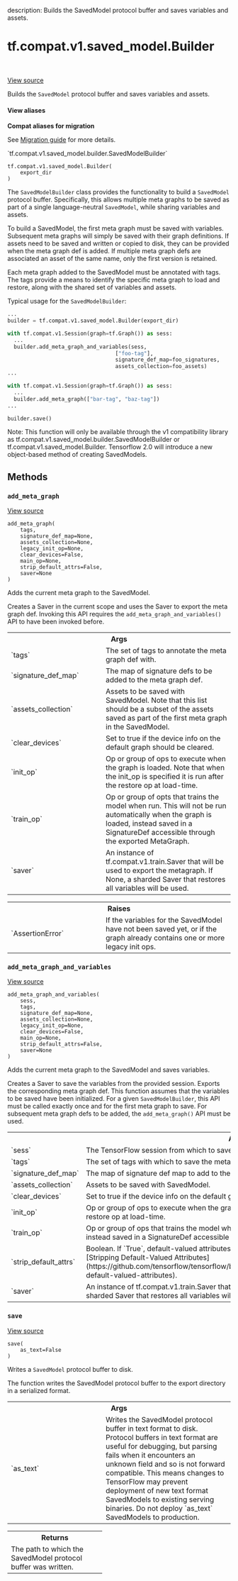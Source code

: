description: Builds the SavedModel protocol buffer and saves variables and assets.

<div itemscope itemtype="http://developers.google.com/ReferenceObject">
<meta itemprop="name" content="tf.compat.v1.saved_model.Builder" />
<meta itemprop="path" content="Stable" />
<meta itemprop="property" content="__init__"/>
<meta itemprop="property" content="add_meta_graph"/>
<meta itemprop="property" content="add_meta_graph_and_variables"/>
<meta itemprop="property" content="save"/>
</div>

# tf.compat.v1.saved_model.Builder

<!-- Insert buttons and diff -->

<table class="tfo-notebook-buttons tfo-api nocontent" align="left">

</table>

<a target="_blank" class="external" href="/code/stable/tensorflow/python/saved_model/builder_impl.py">View source</a>



Builds the `SavedModel` protocol buffer and saves variables and assets.

<section class="expandable">
  <h4 class="showalways">View aliases</h4>
  <p>
<b>Compat aliases for migration</b>
<p>See
<a href="https://www.tensorflow.org/guide/migrate">Migration guide</a> for
more details.</p>
<p>`tf.compat.v1.saved_model.builder.SavedModelBuilder`</p>
</p>
</section>

<pre class="devsite-click-to-copy prettyprint lang-py tfo-signature-link">
<code>tf.compat.v1.saved_model.Builder(
    export_dir
)
</code></pre>



<!-- Placeholder for "Used in" -->

The `SavedModelBuilder` class provides the functionality to build a
`SavedModel` protocol buffer. Specifically, this allows multiple meta
graphs to be saved as part of a single language-neutral `SavedModel`,
while sharing variables and assets.

To build a SavedModel, the first meta graph must be saved with variables.
Subsequent meta graphs will simply be saved with their graph definitions. If
assets need to be saved and written or copied to disk, they can be provided
when the meta graph def is added. If multiple meta graph defs are associated
an asset of the same name, only the first version is retained.

Each meta graph added to the SavedModel must be annotated with tags. The tags
provide a means to identify the specific meta graph to load and restore, along
with the shared set of variables and assets.

Typical usage for the `SavedModelBuilder`:

```python
...
builder = tf.compat.v1.saved_model.Builder(export_dir)

with tf.compat.v1.Session(graph=tf.Graph()) as sess:
  ...
  builder.add_meta_graph_and_variables(sess,
                                  ["foo-tag"],
                                  signature_def_map=foo_signatures,
                                  assets_collection=foo_assets)
...

with tf.compat.v1.Session(graph=tf.Graph()) as sess:
  ...
  builder.add_meta_graph(["bar-tag", "baz-tag"])
...

builder.save()
```

Note: This function will only be available through the v1 compatibility
library as tf.compat.v1.saved_model.builder.SavedModelBuilder or
tf.compat.v1.saved_model.Builder. Tensorflow 2.0 will introduce a new
object-based method of creating SavedModels.

## Methods

<h3 id="add_meta_graph"><code>add_meta_graph</code></h3>

<a target="_blank" class="external" href="/code/stable/tensorflow/python/saved_model/builder_impl.py">View source</a>

<pre class="devsite-click-to-copy prettyprint lang-py tfo-signature-link">
<code>add_meta_graph(
    tags,
    signature_def_map=None,
    assets_collection=None,
    legacy_init_op=None,
    clear_devices=False,
    main_op=None,
    strip_default_attrs=False,
    saver=None
)
</code></pre>

Adds the current meta graph to the SavedModel.

Creates a Saver in the current scope and uses the Saver to export the meta
graph def. Invoking this API requires the `add_meta_graph_and_variables()`
API to have been invoked before.

<!-- Tabular view -->
 <table class="responsive fixed orange">
<colgroup><col width="214px"><col></colgroup>
<tr><th colspan="2">Args</th></tr>

<tr>
<td>
`tags`
</td>
<td>
The set of tags to annotate the meta graph def with.
</td>
</tr><tr>
<td>
`signature_def_map`
</td>
<td>
The map of signature defs to be added to the meta graph
def.
</td>
</tr><tr>
<td>
`assets_collection`
</td>
<td>
Assets to be saved with SavedModel. Note
that this list should be a subset of the assets saved as part of
the first meta graph in the SavedModel.
</td>
</tr><tr>
<td>
`clear_devices`
</td>
<td>
Set to true if the device info on the default graph should
be cleared.
</td>
</tr><tr>
<td>
`init_op`
</td>
<td>
Op or group of ops to execute when the graph is loaded. Note
  that when the init_op is specified it is run after the restore op at
load-time.
</td>
</tr><tr>
<td>
`train_op`
</td>
<td>
Op or group of opts that trains the model when run. This will
not be run automatically when the graph is loaded, instead saved in
a SignatureDef accessible through the exported MetaGraph.
</td>
</tr><tr>
<td>
`saver`
</td>
<td>
An instance of tf.compat.v1.train.Saver that will be used to export
the metagraph. If None, a sharded Saver that restores all variables will
be used.
</td>
</tr>
</table>



<!-- Tabular view -->
 <table class="responsive fixed orange">
<colgroup><col width="214px"><col></colgroup>
<tr><th colspan="2">Raises</th></tr>

<tr>
<td>
`AssertionError`
</td>
<td>
If the variables for the SavedModel have not been saved
yet, or if the graph already contains one or more legacy init ops.
</td>
</tr>
</table>



<h3 id="add_meta_graph_and_variables"><code>add_meta_graph_and_variables</code></h3>

<a target="_blank" class="external" href="/code/stable/tensorflow/python/saved_model/builder_impl.py">View source</a>

<pre class="devsite-click-to-copy prettyprint lang-py tfo-signature-link">
<code>add_meta_graph_and_variables(
    sess,
    tags,
    signature_def_map=None,
    assets_collection=None,
    legacy_init_op=None,
    clear_devices=False,
    main_op=None,
    strip_default_attrs=False,
    saver=None
)
</code></pre>

Adds the current meta graph to the SavedModel and saves variables.

Creates a Saver to save the variables from the provided session. Exports the
corresponding meta graph def. This function assumes that the variables to be
saved have been initialized. For a given `SavedModelBuilder`, this API must
be called exactly once and for the first meta graph to save. For subsequent
meta graph defs to be added, the `add_meta_graph()` API must be used.

<!-- Tabular view -->
 <table class="responsive fixed orange">
<colgroup><col width="214px"><col></colgroup>
<tr><th colspan="2">Args</th></tr>

<tr>
<td>
`sess`
</td>
<td>
The TensorFlow session from which to save the meta graph and
variables.
</td>
</tr><tr>
<td>
`tags`
</td>
<td>
The set of tags with which to save the meta graph.
</td>
</tr><tr>
<td>
`signature_def_map`
</td>
<td>
The map of signature def map to add to the meta graph
def.
</td>
</tr><tr>
<td>
`assets_collection`
</td>
<td>
Assets to be saved with SavedModel.
</td>
</tr><tr>
<td>
`clear_devices`
</td>
<td>
Set to true if the device info on the default graph should
be cleared.
</td>
</tr><tr>
<td>
`init_op`
</td>
<td>
Op or group of ops to execute when the graph is loaded. Note
  that when the init_op is specified it is run after the restore op at
load-time.
</td>
</tr><tr>
<td>
`train_op`
</td>
<td>
Op or group of ops that trains the model when run. This will
not be run automatically when the graph is loaded, instead saved in
a SignatureDef accessible through the exported MetaGraph.
</td>
</tr><tr>
<td>
`strip_default_attrs`
</td>
<td>
Boolean. If `True`, default-valued attributes will be
removed from the NodeDefs. For a detailed guide, see
[Stripping Default-Valued Attributes](https://github.com/tensorflow/tensorflow/blob/master/tensorflow/python/saved_model/README.md#stripping-default-valued-attributes).
</td>
</tr><tr>
<td>
`saver`
</td>
<td>
An instance of tf.compat.v1.train.Saver that will be used to export the
metagraph and save variables. If None, a sharded Saver that restores
all variables will be used.
</td>
</tr>
</table>



<h3 id="save"><code>save</code></h3>

<a target="_blank" class="external" href="/code/stable/tensorflow/python/saved_model/builder_impl.py">View source</a>

<pre class="devsite-click-to-copy prettyprint lang-py tfo-signature-link">
<code>save(
    as_text=False
)
</code></pre>

Writes a `SavedModel` protocol buffer to disk.

The function writes the SavedModel protocol buffer to the export directory
in a serialized format.

<!-- Tabular view -->
 <table class="responsive fixed orange">
<colgroup><col width="214px"><col></colgroup>
<tr><th colspan="2">Args</th></tr>

<tr>
<td>
`as_text`
</td>
<td>
Writes the SavedModel protocol buffer in text format to
disk. Protocol buffers in text format are useful for debugging, but
parsing fails when it encounters an unknown field and so is not forward
compatible. This means changes to TensorFlow may prevent deployment of
new text format SavedModels to existing serving binaries. Do not deploy
`as_text` SavedModels to production.
</td>
</tr>
</table>



<!-- Tabular view -->
 <table class="responsive fixed orange">
<colgroup><col width="214px"><col></colgroup>
<tr><th colspan="2">Returns</th></tr>
<tr class="alt">
<td colspan="2">
The path to which the SavedModel protocol buffer was written.
</td>
</tr>

</table>





